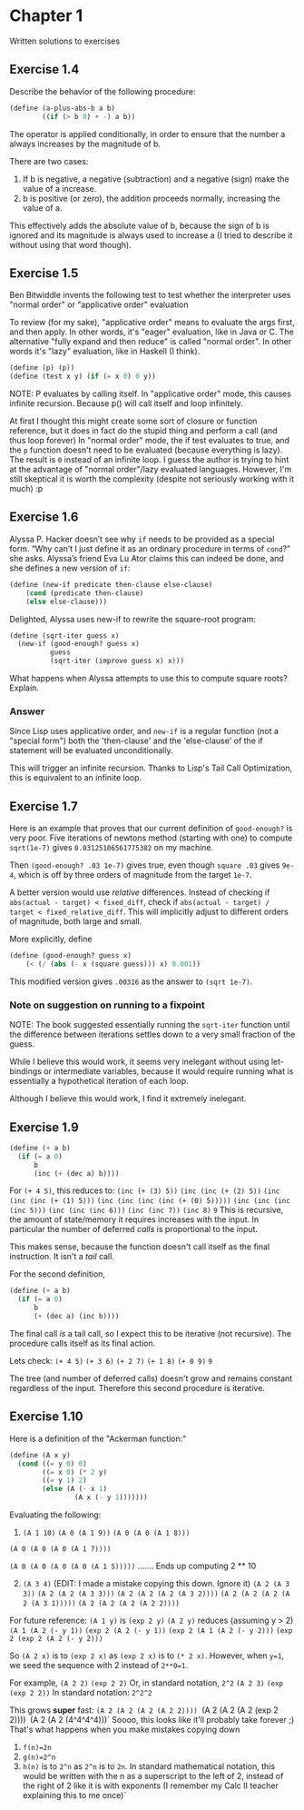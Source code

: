 Chapter 1
==========
Written solutions to exercises

## Exercise 1.4
Describe the behavior of the following procedure:
```scheme
(define (a-plus-abs-b a b)
        ((if (> b 0) + -) a b))

```

The operator is applied conditionally,
in order to ensure that the number a
always increases by the magnitude of b.

There are two cases:
1. If b is negative, a negative (subtraction)
  and a negative (sign) make the value of a increase.
2. b is positive (or zero), the addition proceeds
  normally, increasing the value of a.

This effectively adds the absolute value of b,
because the sign of b is ignored and its magnitude
is always used to increase a (I tried to describe it without using that word though).

## Exercise 1.5
Ben Bitwiddle invents the following test to test whether the interpreter
uses "normal order" or "applicative order" evaluation

To review (for my sake), "applicative order" means to evaluate the args first,
and then apply. In other words, it's "eager" evaluation, like in Java or C.
The alternative "fully expand and then reduce" is called "normal order".
In other words it's "lazy" evaluation, like in Haskell (I think).
```scheme
(define (p) (p))
(define (test x y) (if (= x 0) 0 y))
```

NOTE: P evaluates by calling itself.
In "applicative order" mode,
this causes infinite recursion.
Because p() will call itself and loop infinitely.

At first I thought this might create some sort of closure or function reference,
but it does in fact do the stupid thing
and perform a call (and thus loop forever)
In "normal order" mode, the if test evaluates
to true, and the `p` function doesn't need to be
evaluated (because everything is lazy).
The result is `0` instead of an infinite loop.
I guess the author is trying to hint at the
advantage of "normal order"/lazy evaluated languages.
However, I'm still skeptical it is worth the complexity
(despite not seriously working with it much) :p

## Exercise 1.6
Alyssa P. Hacker doesn’t see why `if` needs to be provided as a special form. “Why can’t I just define it as an ordinary procedure in terms of `cond`?” she asks. Alyssa’s friend Eva Lu Ator claims this can indeed be done, and she defines a new version of `if`:
```scheme
(define (new-if predicate then-clause else-clause)
    (cond (predicate then-clause)
    (else else-clause)))
```

Delighted, Alyssa uses new-if to rewrite the square-root program:
```scheme
(define (sqrt-iter guess x)
  (new-if (good-enough? guess x)
          guess
          (sqrt-iter (improve guess x) x)))
```
What happens when Alyssa attempts to use this to compute square roots? Explain. 

### Answer
Since Lisp uses applicative order, and `new-if` is a regular function (not a "special form") both the 'then-clause' and the 'else-clause' of the if statement will be evaluated unconditionally.

This will trigger an infinite recursion. Thanks to Lisp's Tail Call Optimization, this is equivalent to an infinite loop.

## Exercise 1.7
Here is an example that proves that our current definition of `good-enough?` is very poor.
Five iterations of newtons method (starting with one) to compute `sqrt(1e-7)` gives `0.03125106561775382` on my machine.

Then `(good-enough? .03 1e-7)` gives true, even though `square .03` gives `9e-4`, which is off by three orders of magnitude from the target `1e-7`.

A better version would use *relative* differences.
Instead of checking if `abs(actual - target) < fixed_diff`,
check if `abs(actual - target) / target < fixed_relative_diff`.
This will implicitly adjust to different orders of magnitude, both large and small.

More explicitly, define
```scheme
(define (good-enough? guess x)
    (< (/ (abs (- x (square guess))) x) 0.001))
```

This modified version gives `.00316` as the answer to `(sqrt 1e-7)`.

### Note on suggestion on running to a fixpoint
NOTE: The book suggested essentially running the `sqrt-iter` function until the difference between iterations settles down to a very small fraction of the guess.

While I believe this would work,
it seems very inelegant without using let-bindings
or intermediate variables, because it would require
running what is essentially a hypothetical iteration of each loop.

Although I believe this would work, I find it extremely inelegant.

## Exercise 1.9
```scheme
(define (+ a b)
  (if (= a 0) 
      b 
      (inc (+ (dec a) b))))
```
For `(+ 4 5)`, this reduces to:
`(inc (+ (3) 5))`
`(inc (inc (+ (2) 5))`
`(inc (inc (inc (+ (1) 5)))`
`(inc (inc (inc (inc (+ (0) 5)))))`
`(inc (inc (inc (inc 5)))`
`(inc (inc (inc 6)))`
`(inc (inc 7))`
`(inc 8)`
`9`
This is recursive, the amount of state/memory it requires increases with the input. In particular the number of deferred *calls* is proportional to the input.

This makes sense, because the function doesn't call itself as the final instruction. It isn't a *tail* call.

For the second definition,
```scheme
(define (+ a b)
  (if (= a 0)
      b
      (+ (dec a) (inc b))))
```
The final call *is* a tail call, so I expect this to be iterative (not recursive). The procedure calls itself as its final action.

Lets check:
`(+ 4 5)`
`(+ 3 6)`
`(+ 2 7)`
`(+ 1 8)`
`(+ 0 9)`
`9`

The tree (and number of deferred calls) doesn't grow and remains constant regardless of the input. Therefore this second procedure is iterative.

## Exercise 1.10
Here is a definition of the "Ackerman function:"
```scheme
(define (A x y)
  (cond ((= y 0) 0)
        ((= x 0) (* 2 y)
        ((= y 1) 2)
        (else (A (- x 1)
                (A x (- y 1)))))))
```
Evaluating the following:
1. `(A 1 10)`
`(A 0 (A 1 9))`
`(A 0 (A 0 (A 1 8)))`

`(A 0 (A 0 (A 0 (A 1 7))))`

`(A 0 (A 0 (A 0 (A 0 (A 1 5)))))`
.......
Ends up computing 2 ** 10

2. `(A 3 4)` (EDIT: I made a mistake copying this down. Ignore it)
`(A 2 (A 3 3))`
`(A 2 (A 2 (A 3 3)))`
`(A 2 (A 2 (A 2 (A 3 2))))`
`(A 2 (A 2 (A 2 (A 2 (A 3 1)))))`
`(A 2 (A 2 (A 2 (A 2 2))))`

For future reference:
`(A 1 y)` is `(exp 2 y)`
`(A 2 y)` reduces (assuming y > 2)
`(A 1 (A 2 (- y 1))`
`(exp 2 (A 2 (- y 1))`
`(exp 2 (A 1 (A 2 (- y 2)))`
`(exp 2 (exp 2 (A 2 (- y 2)))`

So `(A 2 x)` is to `(exp 2 x)` as `(exp 2 x)` is to `(* 2 x)`.
However, when `y=1`, we seed the sequence with 2 instead of `2**0=1`.

For example,
`(A 2 2)`
`(exp 2 2)`
Or, in standard notation, `2^2`
`(A 2 3)`
`(exp (exp 2 2))`
In standard notation: `2^2^2`

This grows **super** fast:
`(A 2 (A 2 (A 2 (A 2 2))))
`(A 2 (A 2 (A 2 (exp 2 2))))`
`(A 2 (A 2 (4^4^4^4)))`
Soooo, this looks like it'll probably take forever ;)
That's what happens when you make mistakes copying down

1. `f(n)=2n`
2. `g(n)=2^n`
3. `h(n)` is to `2^n` as `2^n` is to `2n`. In standard mathematical notation, this would be written with the n as a superscript to the left of 2, instead of the right of 2 like it is with exponents (I remember my Calc II teacher explaining this to me once)`
